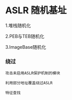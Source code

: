 # ASLR 随机基址

1.堆栈随机化

2.PEB与TEB随机化

3.ImageBase随机化

### 绕过
```
攻击未启用ASLR保护机制的模块

利用部分地址覆盖绕过ASLR

特征查找
```
